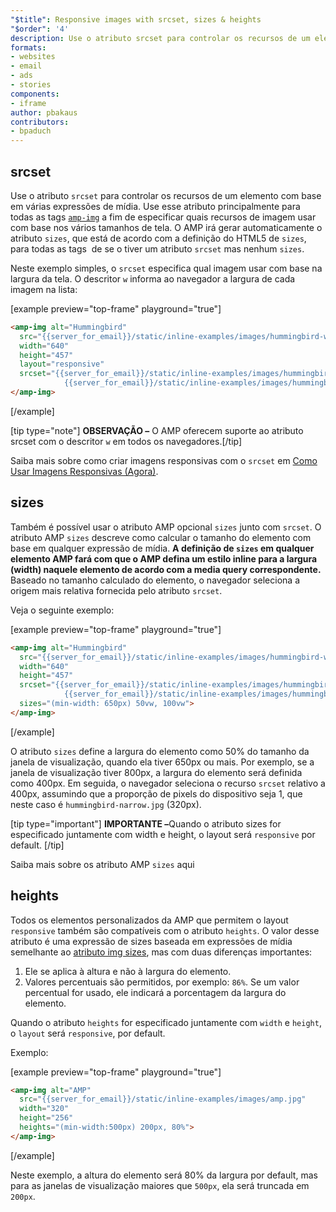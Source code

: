 ```yaml
---
"$title": Responsive images with srcset, sizes & heights
"$order": '4'
description: Use o atributo srcset para controlar os recursos de um elemento com base em várias expressões de mídia. Use esse atributo principalmente para todas as tags amp-img a fim de especificar quais ...
formats:
- websites
- email
- ads
- stories
components:
- iframe
author: pbakaus
contributors:
- bpaduch
---
```


## srcset

Use o atributo `srcset` para controlar os recursos de um elemento com base em várias expressões de mídia. Use esse atributo principalmente para todas as tags [`amp-img`](../../../../documentation/components/reference/amp-img.md) a fim de especificar quais recursos de imagem usar com base nos vários tamanhos de tela. O AMP irá gerar automaticamente o atributo <code>sizes</code>, <a> que está de acordo com a definição do HTML5 de <code>sizes</code></a>, para todas as tags <code><img></code> de <code><amp-img></code> se o <code><amp-img></code> tiver um atributo <code>srcset</code> mas nenhum <code>sizes</code>.

Neste exemplo simples, o `srcset` especifica qual imagem usar com base na largura da tela. O descritor `w` informa ao navegador a largura de cada imagem na lista:

[example preview="top-frame" playground="true"]
```html
<amp-img alt="Hummingbird"
  src="{{server_for_email}}/static/inline-examples/images/hummingbird-wide.jpg"
  width="640"
  height="457"
  layout="responsive"
  srcset="{{server_for_email}}/static/inline-examples/images/hummingbird-wide.jpg 640w,
            {{server_for_email}}/static/inline-examples/images/hummingbird-narrow.jpg 320w">
</amp-img>
```
[/example]

[tip type="note"] <strong>OBSERVAÇÃO –</strong> O AMP oferecem suporte ao atributo srcset com o descritor `w` em todos os navegadores.[/tip]

Saiba mais sobre como criar imagens responsivas com o `srcset` em [Como Usar Imagens Responsivas (Agora)](http://alistapart.com/article/using-responsive-images-now).

## sizes

Também é possível usar o atributo AMP opcional `sizes` junto com `srcset`. O atributo AMP `sizes` descreve como calcular o tamanho do elemento com base em qualquer expressão de mídia.  <strong>A definição de <code>sizes</code> em qualquer elemento AMP fará com que o AMP defina um estilo inline para a largura (width) naquele elemento de acordo com a media query correspondente.</strong> Baseado no tamanho calculado do elemento, o navegador seleciona a origem mais relativa fornecida pelo atributo `srcset`.

Veja o seguinte exemplo:

[example preview="top-frame" playground="true"]
```html
<amp-img alt="Hummingbird"
  src="{{server_for_email}}/static/inline-examples/images/hummingbird-wide.jpg"
  width="640"
  height="457"
  srcset="{{server_for_email}}/static/inline-examples/images/hummingbird-wide.jpg 640w,
            {{server_for_email}}/static/inline-examples/images/hummingbird-narrow.jpg 320w"
  sizes="(min-width: 650px) 50vw, 100vw">
</amp-img>
```
[/example]

O atributo `sizes` define a largura do elemento como 50% do tamanho da janela de visualização, quando ela tiver 650px ou mais. Por exemplo, se a janela de visualização tiver 800px, a largura do elemento será definida como 400px. Em seguida, o navegador seleciona o recurso `srcset` relativo a 400px, assumindo que a proporção de pixels do dispositivo seja 1, que neste caso é `hummingbird-narrow.jpg` (320px).

[tip type="important"] <strong>IMPORTANTE –</strong>Quando o atributo sizes for especificado juntamente com width e height, o layout será `responsive` por default. [/tip]

Saiba mais sobre os atributo <a>AMP <code data-md-type="codespan">sizes</code> aqui</a>

## heights

Todos os elementos personalizados da AMP que permitem o layout `responsive` também são compatíveis com o atributo `heights`. O valor desse atributo é uma expressão de sizes baseada em expressões de mídia semelhante ao [atributo img sizes](https://developer.mozilla.org/en-US/docs/Web/HTML/Element/img), mas com duas diferenças importantes:

1. Ele se aplica à altura e não à largura do elemento.
2. Valores percentuais são permitidos, por exemplo: `86%`. Se um valor percentual for usado, ele indicará a porcentagem da largura do elemento.

Quando o atributo `heights` for especificado juntamente com `width` e `height`, o `layout` será `responsive`, por default.

Exemplo:

[example preview="top-frame" playground="true"]
```html
<amp-img alt="AMP"
  src="{{server_for_email}}/static/inline-examples/images/amp.jpg"
  width="320"
  height="256"
  heights="(min-width:500px) 200px, 80%">
</amp-img>
```
[/example]

Neste exemplo, a altura do elemento será 80% da largura por default, mas para as janelas de visualização maiores que `500px`, ela será truncada em `200px`.

